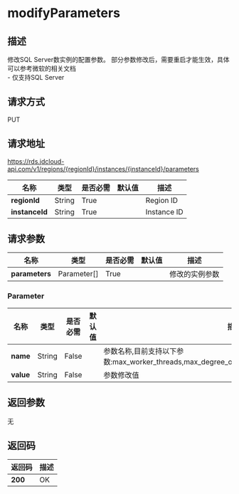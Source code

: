 # modifyParameters


## 描述
修改SQL Server数实例的配置参数。 部分参数修改后，需要重启才能生效，具体可以参考微软的相关文档<br>- 仅支持SQL Server

## 请求方式
PUT

## 请求地址
https://rds.jdcloud-api.com/v1/regions/{regionId}/instances/{instanceId}/parameters

|名称|类型|是否必需|默认值|描述|
|---|---|---|---|---|
|**regionId**|String|True| |Region ID|
|**instanceId**|String|True| |Instance ID|

## 请求参数
|名称|类型|是否必需|默认值|描述|
|---|---|---|---|---|
|**parameters**|Parameter[]|True| |修改的实例参数|

### Parameter
|名称|类型|是否必需|默认值|描述|
|---|---|---|---|---|
|**name**|String|False| |参数名称,目前支持以下参数:max_worker_threads,max_degree_of_parallelism,max_server_memory_(MB)|
|**value**|String|False| |参数修改值|

## 返回参数
无


## 返回码
|返回码|描述|
|---|---|
|**200**|OK|
